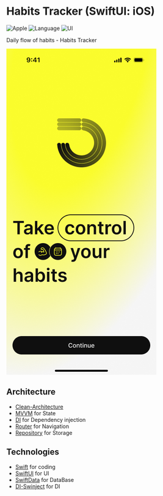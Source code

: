 # Habits Tracker (SwiftUI: iOS)

![Apple](https://img.shields.io/badge/iOS-17-F4F4F4?logo=Apple) ![Language](https://img.shields.io/badge/Swift-5-blue?logo=Swift) ![UI](https://img.shields.io/badge/SwiftUI-5-yelow?logo=NextUI)

Daily flow of habits - Habits Tracker

![Screenshots of the app](images/screenshots.png)

## Architecture

- [Clean-Architecture](https://blog.cleancoder.com/uncle-bob/2012/08/13/the-clean-architecture.html)
- [MVVM](https://ru.wikipedia.org/wiki/Model-View-ViewModel) for State
- [DI](https://en.wikipedia.org/wiki/Dependency_injection) for Dependency injection
- [Router](https://uk.wikipedia.org/wiki/Navigation-Router) for Navigation
- [Repository](https://uk.wikipedia.org/wiki/Repository) for Storage

## Technologies

- [Swift](https://www.swift.org/documentation/) for coding
- [SwiftUI](https://developer.apple.com/xcode/swiftui/) for UI
- [SwiftData](https://developer.apple.com/xcode/swiftdata/) for DataBase
- [DI-Swinject](https://github.com/Swinject/Swinject) for DI

